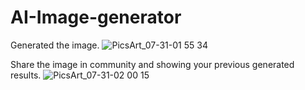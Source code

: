 # AI-Image-generator

Generated the image. 
![PicsArt_07-31-01 55 34](https://github.com/pranaybedekar/AI-Image-generator/assets/81001795/e3ac280c-faab-48fa-a5eb-23c5549cf14f)

Share the image in community and showing your previous generated results.
![PicsArt_07-31-02 00 15](https://github.com/pranaybedekar/AI-Image-generator/assets/81001795/f43e5644-bf19-419b-8962-b10e8af69ee6)


